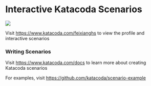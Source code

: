# Interactive Katacoda Scenarios

[![](http://shields.katacoda.com/katacoda/feixianghs/count.svg)](https://www.katacoda.com/feixianghs "Get your profile on Katacoda.com")

Visit https://www.katacoda.com/feixianghs to view the profile and interactive scenarios

### Writing Scenarios
Visit https://www.katacoda.com/docs to learn more about creating Katacoda scenarios

For examples, visit https://github.com/katacoda/scenario-example
